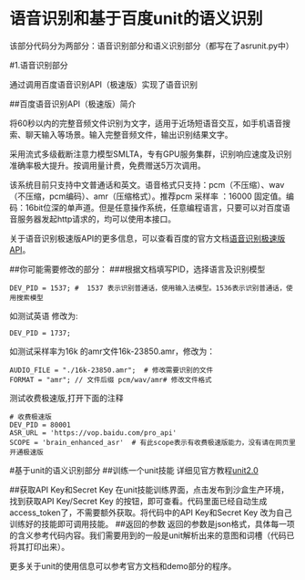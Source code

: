 ﻿# 语音识别和基于百度unit的语义识别

该部分代码分为两部分：语音识别部分和语义识别部分（都写在了asrunit.py中）

#1.语音识别部分

通过调用百度语音识别API（极速版）实现了语音识别

##百度语音识别API（极速版）简介

将60秒以内的完整音频文件识别为文字，适用于近场短语音交互，如手机语音搜索、聊天输入等场景。输入完整音频文件，输出识别结果文字。

采用流式多级截断注意力模型SMLTA，专有GPU服务集群，识别响应速度及识别准确率极大提升。按调用量计费，免费赠送5万次调用。

该系统目前只支持中文普通话和英文。语音格式只支持：pcm（不压缩）、wav（不压缩，pcm编码）、amr（压缩格式）。推荐pcm 采样率 ：16000 固定值。编码：16bit位深的单声道。但是任意操作系统，任意编程语言，只要可以对百度语音服务器发起http请求的，均可以使用本接口。

关于语音识别极速版API的更多信息，可以查看百度的官方文档[语音识别极速版API][1]。

##你可能需要修改的部分：
###根据文档填写PID，选择语言及识别模型

    DEV_PID = 1537; #  1537 表示识别普通话，使用输入法模型。1536表示识别普通话，使用搜索模型

如测试英语 修改为:

    DEV_PID = 1737;

如测试采样率为16k 的amr文件16k-23850.amr，修改为：


    AUDIO_FILE = "./16k-23850.amr";  # 修改需要识别的文件
    FORMAT = "amr"; // 文件后缀 pcm/wav/amr# 修改文件格式
测试收费极速版,打开下面的注释

    # 收费极速版
    DEV_PID = 80001
    ASR_URL = 'https://vop.baidu.com/pro_api'
    SCOPE = 'brain_enhanced_asr'  # 有此scope表示有收费极速版能力，没有请在网页里开通极速版

#基于unit的语义识别部分
##训练一个unit技能
详细见官方教程[unit2.0][2]

##获取API Key和Secret Key 
在unit技能训练界面，点击发布到沙盒生产环境，找到获取API Key/Secret Key 的按钮，即可查看。代码里面已经自动生成access_token了，不需要额外获取。将代码中的API Key和Secret Key 改为自己训练好的技能即可调用技能。
##返回的参数
返回的参数是json格式，具体每一项的含义参考代码内容。我们需要用到的一般是unit解析出来的意图和词槽（代码已将其打印出来）。

更多关于unit的使用信息可以参考官方文档和demo部分的程序。


  [1]: http://ai.baidu.com/docs#/ASR-API-PRO/top
  [2]: https://ai.baidu.com/docs#/UNIT-v2-guide/top
